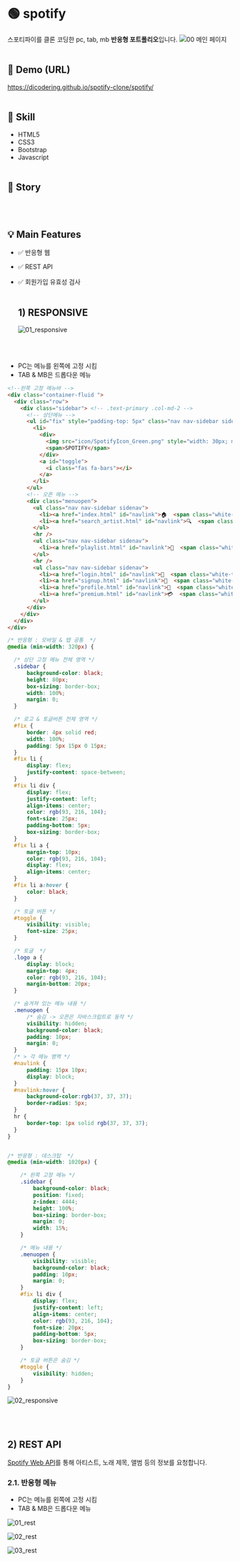 # 🟢 spotify
스포티파이를 클론 코딩한 pc, tab, mb **반응형 포트폴리오**입니다.
![00  메인 페이지](https://user-images.githubusercontent.com/77371139/182634125-291ce338-de21-4b40-b426-a170cc0f47a8.png)
<br/><br/>

## 🔗 Demo (URL)
https://dicodering.github.io/spotify-clone/spotify/
<br/><br/>

## 🔨 Skill
* HTML5
* CSS3
* Bootstrap
* Javascript
<br/><br/>

## 📝 Story

<br/><br/>

## 💡 Main Features
* ✅ 반응형 웹
* ✅ REST API
* ✅ 회원가입 유효성 검사
<br/><br/>

  ## 1) RESPONSIVE

  ![01_responsive](https://user-images.githubusercontent.com/77371139/182841712-c76e9fb6-3ab2-4b6a-96a4-67af8e64cf34.png)

<br/><br/>

  * PC는 메뉴를 왼쪽에 고정 시킴
  * TAB & MB은 드롭다운 메뉴

  ```html
  <!--왼쪽 고정 메뉴바 -->
  <div class="container-fluid ">
    <div class="row">
      <div class="sidebar"> <!-- .text-primary .col-md-2 -->
        <!-- 상단메뉴 -->
        <ul id="fix" style="padding-top: 5px" class="nav nav-sidebar sidenav logo clearfix" >
          <li>
            <div>
              <img src="icon/SpotifyIcon_Green.png" style="width: 30px; margin-right: 10px;" alt=""/>
              <span>SPOTIFY</span>
            </div>
            <a id="toggle">
              <i class="fas fa-bars"></i>
            </a>
          </li>
        </ul>
        <!-- 오픈 메뉴 -->
        <div class="menuopen">
          <ul class="nav nav-sidebar sidenav">
            <li><a href="index.html" id="navlink">🏠  <span class="white-text">홈</span></a></li>
            <li><a href="search_artist.html" id="navlink">🔍  <span class="white-text">검색하기</span></a></li>
          </ul>
          <hr />
          <ul class="nav nav-sidebar sidenav">
            <li><a href="playlist.html" id="navlink">🧺  <span class="white-text">플레이리스트</span></a></li>
          </ul>
          <hr />
          <ul class="nav nav-sidebar sidenav">
            <li><a href="login.html" id="navlink">🔑  <span class="white-text">로그인/로그아웃</span></a></li>
            <li><a href="signup.html" id="navlink">🎁  <span class="white-text">회원가입</span></a></li>
            <li><a href="profile.html" id="navlink">👤  <span class="white-text">계정</span></a></li>
            <li><a href="premium.html" id="navlink">💳  <span class="white-text">프리미엄</span></a></li>
          </ul>
        </div>
      </div>
    </div>
  </div>
  ```


  ```css
  /* 반응형 : 모바일 & 탭 공통  */
  @media (min-width: 320px) {

    /* 상단 고정 메뉴 전체 영역 */
    .sidebar {
        background-color: black;
        height: 80px;
        box-sizing: border-box;
        width: 100%;
        margin: 0;
    }

    /* 로고 & 토글버튼 전체 영역 */
    #fix {
        border: 4px solid red;
        width: 100%;
        padding: 5px 15px 0 15px;
    }
    #fix li {
        display: flex;
        justify-content: space-between;
    }
    #fix li div {
        display: flex;
        justify-content: left;
        align-items: center;
        color: rgb(93, 216, 104);
        font-size: 25px;
        padding-bottom: 5px;
        box-sizing: border-box;
    }
    #fix li a {
        margin-top: 10px;
        color: rgb(93, 216, 104);
        display: flex;
        align-items: center;
    }
    #fix li a:hover {
        color: black;
    }

    /* 토글 버튼 */
    #toggle {
        visibility: visible;
        font-size: 25px;
    }

    /* 토글  */
    .logo a {
        display: block;
        margin-top: 4px;
        color: rgb(93, 216, 104);
        margin-bottom: 20px;
    }

    /* 숨겨져 있는 메뉴 내용 */
    .menuopen {
        /* 숨김 -> 오픈은 자바스크립트로 동작 */
        visibility: hidden;
        background-color: black;
        padding: 10px;
        margin: 0;
    }
    /* > 각 메뉴 영역 */
    #navlink {
        padding: 15px 10px;
        display: block;
    }
    #navlink:hover {
        background-color:rgb(37, 37, 37);
        border-radius: 5px;
    }
    hr {
        border-top: 1px solid rgb(37, 37, 37);
    }
  }


  /* 반응형 : 데스크탑  */
  @media (min-width: 1020px) {

      /* 왼쪽 고정 메뉴 */
      .sidebar {
          background-color: black;
          position: fixed;
          z-index: 4444;
          height: 100%;
          box-sizing: border-box;
          margin: 0;
          width: 15%;
      }

      /* 메뉴 내용 */
      .menuopen {
          visibility: visible;
          background-color: black;
          padding: 10px;
          margin: 0;
      }
      #fix li div {
          display: flex;
          justify-content: left;
          align-items: center;
          color: rgb(93, 216, 104);
          font-size: 20px;
          padding-bottom: 5px;
          box-sizing: border-box;
      }

      /* 토글 버튼은 숨김 */
      #toggle {
          visibility: hidden;
      }
  }
  ```
  
  ![02_responsive](https://user-images.githubusercontent.com/77371139/182841830-878130e6-2e31-404b-9bd5-afd10181505d.png)


<br/><br/>

  ## 2) REST API
  [Spotify Web API](https://developer.spotify.com/documentation/web-api/reference/#/)를 통해 아티스트, 노래 제목, 앨범 등의 정보를 요청합니다.
  
  ### 2.1. 반응형 메뉴
  * PC는 메뉴를 왼쪽에 고정 시킴
  * TAB & MB은 드롭다운 메뉴
  
  ![01_rest](https://user-images.githubusercontent.com/77371139/182844272-e2323df9-6a50-48b7-9642-0f2bba7731c7.png)







  ![02_rest](https://user-images.githubusercontent.com/77371139/182845242-f8b5f764-88b6-465d-b44f-9e315c61b87b.png)



  ![03_rest](https://user-images.githubusercontent.com/77371139/182844665-d5785b65-9d9d-46c7-8f73-d3814b7b20e7.png)



